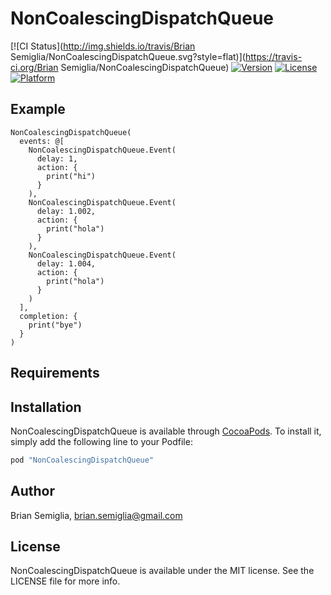 # NonCoalescingDispatchQueue

[![CI Status](http://img.shields.io/travis/Brian Semiglia/NonCoalescingDispatchQueue.svg?style=flat)](https://travis-ci.org/Brian Semiglia/NonCoalescingDispatchQueue)
[![Version](https://img.shields.io/cocoapods/v/NonCoalescingDispatchQueue.svg?style=flat)](http://cocoapods.org/pods/NonCoalescingDispatchQueue)
[![License](https://img.shields.io/cocoapods/l/NonCoalescingDispatchQueue.svg?style=flat)](http://cocoapods.org/pods/NonCoalescingDispatchQueue)
[![Platform](https://img.shields.io/cocoapods/p/NonCoalescingDispatchQueue.svg?style=flat)](http://cocoapods.org/pods/NonCoalescingDispatchQueue)

## Example

```
NonCoalescingDispatchQueue(
  events: @[
    NonCoalescingDispatchQueue.Event(
      delay: 1,
      action: { 
        print("hi") 
      }
    ),
    NonCoalescingDispatchQueue.Event(
      delay: 1.002,
      action: { 
        print("hola")
      }
    ),
    NonCoalescingDispatchQueue.Event(
      delay: 1.004,
      action: { 
        print("hola")
      }
    )
  ],
  completion: {
    print("bye")
  }
)
```

## Requirements

## Installation

NonCoalescingDispatchQueue is available through [CocoaPods](http://cocoapods.org). To install
it, simply add the following line to your Podfile:

```ruby
pod "NonCoalescingDispatchQueue"
```

## Author

Brian Semiglia, brian.semiglia@gmail.com

## License

NonCoalescingDispatchQueue is available under the MIT license. See the LICENSE file for more info.
